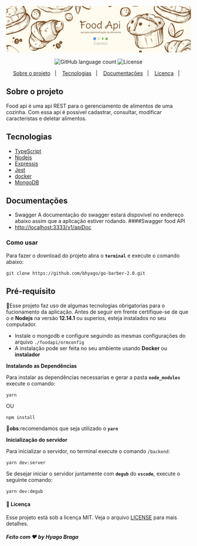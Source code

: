 <img alt="Gobarber" src="./github/capa.png"/>

<p align="center">
  <img alt="GitHub language count" src="https://img.shields.io/badge/Languages-1-blue">
  <img alt="License" src="https://img.shields.io/badge/license-MIT-lightgrey">
  </a>
</p>

<p align="center">
  <a href="#sobre-o-projeto">Sobre o projeto</a>&nbsp;&nbsp;&nbsp;|&nbsp;&nbsp;&nbsp;
  <a href="#tecnologias">Tecnologias</a>&nbsp;&nbsp;&nbsp;|&nbsp;&nbsp;&nbsp;
  <a href="#documentações">Documentações</a>&nbsp;&nbsp;&nbsp;|&nbsp;&nbsp;&nbsp;
  <a href="#licença">Licença</a>&nbsp;&nbsp;&nbsp;|&nbsp;&nbsp;&nbsp;
</p>

## Sobre o projeto
Food api é uma api REST para o gerenciamento de alimentos de uma cozinha. Com essa api é possivel cadastrar, consultar, modificar caracteristas e deletar alimentos.

## Tecnologias
 - [TypeScript](https://www.typescriptlang.org/)
 - [ Nodejs ]( https://nodejs.org/en/ )
 - [ Expressjs ]( https://expressjs.com/pt-br/ )
 - [ Jest ]( https://jestjs.io/ )
 - [ docker ]( https://hub.docker.com/ )
 - [ MongoDB]( https://www.mongodb.com/cloud/atlas )

  ## Documentações
  - Swagger
  A documentação do swagger estará dispovivel no endereço abaixo assim que a aplicação estiver rodando.
  ####Swagger food API
 - [http://localhost:3333/v1/apiDoc](http://localhost:3333/v1/apiDoc)
  ### Como usar
   Para fazer o download do projeto abra o **```terminal```** e execute o comando abaixo:
  ```
  git clone https://github.com/bhyago/go-barber-2.0.git
  ```

  ## Pré-requisito
:rotating_light:Esse projeto faz uso de algumas tecnologias obrigatorias para o fucionamento da aplicação. Antes de seguir em frente certifique-se de que o e **Nodejs** na versão **12.14.1** ou superios, esteja instalados no seu computador.

- Instale o mongodb e configure seguindo as mesmas configurações do arquivo ``./foodapi/ormconfig``
- A instalação pode ser feita no seu ambiente usando **Docker** ou **instalador**


**Instalando as Dependências**

  Para instalar as dependências necessarias e gerar a pasta **```node_modules```** execute o comando:
  ```
  yarn
  ```
  OU
  ```
  npm install
  ```
  :rotating_light:**obs**:recomendamos que seja utilizado o **``yarn``**


**Inicialização do servidor**

  Para inicializar o servidor, no terminal execute o comando ``/backend``:
  ```
  yarn dev:server
  ```
  Se desejar iniciar o servidor juntamente com **```degub```** do **```vscode```**, execute o seguinte comando:
  ```
  yarn dev:degub
  ```

#### :memo: Licença

  Esse projeto está sob a licença MIT. Veja o arquivo [LICENSE](LICENSE.md) para mais detalhes.


 ##### **Feito com :heart: by Hyago Braga**

